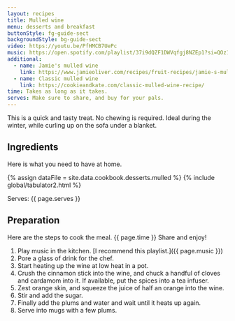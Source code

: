 ```yaml
---
layout: recipes
title: Mulled wine
menu: desserts and breakfast
buttonStyle: fg-guide-sect
backgroundStyle: bg-guide-sect
video: https://youtu.be/PfHMCB7UePc
music: https://open.spotify.com/playlist/37i9dQZF1DWVqfgj8NZEp1?si=QOz1ujfjQrqSR6yTeP6OIg
additional:
  - name: Jamie's mulled wine
    link: https://www.jamieoliver.com/recipes/fruit-recipes/jamie-s-mulled-wine/
  - name: Classic mulled wine
    link: https://cookieandkate.com/classic-mulled-wine-recipe/
time: Takes as long as it takes.
serves: Make sure to share, and buy for your pals.
---
```


This is a quick and tasty treat. No chewing is required. Ideal during the winter, while curling up on the sofa under a blanket.
<!-- excerpt-end -->

## Ingredients

Here is what you need to have at home.

{% assign dataFile = site.data.cookbook.desserts.mulled %}
{% include global/tabulator2.html %}

Serves: {{ page.serves }}

## Preparation

Here are the steps to cook the meal. {{ page.time }} Share and enjoy!

1. Play music in the kitchen. [I recommend this playlist.]({{ page.music }})
2. Pore a glass of drink for the chef.
3. Start heating up the wine at low heat in a pot.
4. Crush the cinnamon stick into the wine, and chuck a handful of cloves and cardamom into it. If available, put the spices into a tea infuser.
5. Zest orange skin, and squeeze the juice of half an orange into the wine.
6. Stir and add the sugar.
7. Finally add the plums and water and wait until it heats up again.
8. Serve into mugs with a few plums.